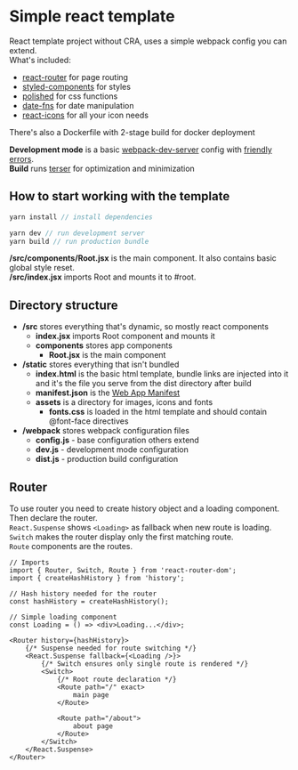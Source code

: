 # Simple react template

React template project without CRA, uses a simple webpack config you can extend.  
What's included:

-   [react-router](https://reacttraining.com/react-router/) for page routing
-   [styled-components](https://styled-components.com/) for styles
-   [polished](https://polished.js.org/) for css functions
-   [date-fns](https://date-fns.org/) for date manipulation
-   [react-icons](https://react-icons.netlify.com/) for all your icon needs

There's also a Dockerfile with 2-stage build for docker deployment

**Development mode** is a basic [webpack-dev-server](https://webpack.js.org/configuration/dev-server/) config with [friendly errors](https://github.com/geowarin/friendly-errors-webpack-plugin).  
**Build** runs [terser](https://terser.org/) for optimization and minimization

## How to start working with the template

```js
yarn install // install dependencies
```

```js
yarn dev // run development server
yarn build // run production bundle
```

**/src/components/Root.jsx** is the main component. It also contains basic global style reset.  
**/src/index.jsx** imports Root and mounts it to #root.

## Directory structure

-   **/src** stores everything that's dynamic, so mostly react components
    -   **index.jsx** imports Root component and mounts it
    -   **components** stores app components
        -   **Root.jsx** is the main component
-   **/static** stores everything that isn't bundled
    -   **index.html** is the basic html template, bundle links are injected into it and it's the file you serve from the dist directory after build
    -   **manifest.json** is the [Web App Manifest](https://developer.mozilla.org/en-US/docs/Web/Manifest)
    -   **assets** is a directory for images, icons and fonts
        -   **fonts.css** is loaded in the html template and should contain @font-face directives
-   **/webpack** stores webpack configuration files
    -   **config.js** - base configuration others extend
    -   **dev.js** - development mode configuration
    -   **dist.js** - production build configuration

## Router

To use router you need to create history object and a loading component. Then declare the router.  
`React.Suspense` shows `<Loading>` as fallback when new route is loading.  
`Switch` makes the router display only the first matching route.  
`Route` components are the routes.

```JSX
// Imports
import { Router, Switch, Route } from 'react-router-dom';
import { createHashHistory } from 'history';

// Hash history needed for the router
const hashHistory = createHashHistory();

// Simple loading component
const Loading = () => <div>Loading...</div>;
```

```JSX
<Router history={hashHistory}>
	{/* Suspense needed for route switching */}
	<React.Suspense fallback={<Loading />}>
		{/* Switch ensures only single route is rendered */}
		<Switch>
			{/* Root route declaration */}
			<Route path="/" exact>
				main page
			</Route>

            <Route path="/about">
                about page
            </Route>
		</Switch>
	</React.Suspense>
</Router>
```
